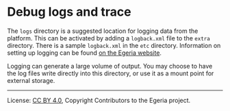 <!-- SPDX-License-Identifier: CC-BY-4.0 -->
<!-- Copyright Contributors to the Egeria project. -->

# Debug logs and trace

The `logs` directory is a suggested location for logging data from the platform.
This can be activated by adding a `logback.xml` file to the `extra` directory.
There is a sample `logback.xml` in the `etc` directory.  Information on
setting up logging can be found
[on the Egeria website](https://egeria-project.org/guides/admin/configuring-the-omag-server-platform/#logging).

Logging can generate a large volume of output.  You may choose to have the log
files write directly into this directory, or use it as a mount point for
external storage.


----
License: [CC BY 4.0](https://creativecommons.org/licenses/by/4.0/),
Copyright Contributors to the Egeria project.